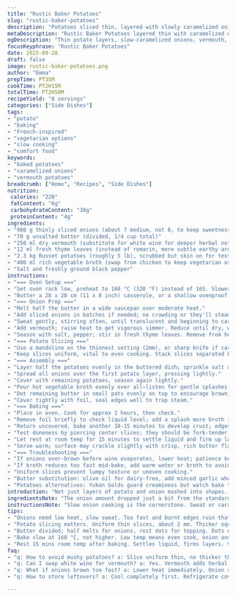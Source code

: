 ```yaml
---
title: "Rustic Baker Potatoes"
slug: "rustic-baker-potatoes"
description: "Potatoes sliced thin, layered with slowly caramelized onions cooked in white wine, infused with savory herbs, baked in chicken broth till tender. A cozy, savory vegetable side with a golden buttery crust. Variations include swapping chicken broth for vegetable stock or white wine for dry vermouth. The key is slow onion cooking and precise layering. Adjust salt after assembly. Watch the bubbling broth and edge browning for doneness cues. Often overlooked but worth patience and elbow grease. No em dash here, just commas and semicolons. Rooted in French tradition, but my tweaks bring out more aroma and texture contrast."
metaDescription: "Rustic Baker Potatoes layered thin with caramelized onions, vermouth, thyme, baked gently in broth till tender and golden crust forms; slow cook, rich textures."
ogDescription: "Thin potato layers, slow-caramelized onions, vermouth, thyme baked in savory broth. Watch edges, listen for bubbles; crust forms last, fork-tender center."
focusKeyphrase: "Rustic Baker Potatoes"
date: 2025-09-28
draft: false
image: rustic-baker-potatoes.png
author: "Emma"
prepTime: PT35M
cookTime: PT2H15M
totalTime: PT2H50M
recipeYield: "8 servings"
categories: ["Side Dishes"]
tags:
- "potato"
- "baking"
- "French-inspired"
- "vegetarian options"
- "slow cooking"
- "comfort food"
keywords:
- "baked potatoes"
- "caramelized onions"
- "vermouth potatoes"
breadcrumb: ["Home", "Recipes", "Side Dishes"]
nutrition: 
 calories: "220"
 fatContent: "6g"
 carbohydrateContent: "38g"
 proteinContent: "4g"
ingredients:
- "960 g thinly sliced onions (about 7 medium, not 8, to keep sweetness balanced)"
- "70 g unsalted butter (divided, 1/4 cup total)"
- "250 ml dry vermouth (substitute for white wine for deeper herbal notes)"
- "12 ml fresh thyme leaves (instead of romarin, more subtle earthy aroma)"
- "2.3 kg Russet potatoes (roughly 5 lb), scrubbed but skin on for texture"
- "400 ml rich vegetable broth (swap from chicken to keep vegetarian or add depth)"
- "Salt and freshly ground black pepper"
instructions:
- "=== Oven Setup ==="
- "Set oven rack low, preheat to 160 °C (320 °F) instead of 165. Slower cook, more even doneness."
- "Butter a 28 x 20 cm (11 x 8 inch) casserole, or a shallow ovenproof pan with straight sides to encourage uniform cooking."
- "=== Onion Prep ==="
- "Melt half the butter in a wide saucepan over moderate heat."
- "Add sliced onions in batches if needed; no crowding or they'll steam."
- "Sweat gently, stirring often, until translucent and beginning to caramelize—look for soft ribbons, no browning yet."
- "Add vermouth; raise heat to get vigorous simmer. Reduce until dry, watching for that sweet wine aroma and sticky fond forming on the pan."
- "Season with salt, pepper; stir in fresh thyme leaves. Remove from heat; let rest."
- "=== Potato Slicing ==="
- "Use a mandoline on the thinnest setting (2mm), or sharp knife if careful."
- "Keep slices uniform, vital to even cooking. Stack slices separated by paper towels to keep dry."
- "=== Assembly ==="
- "Layer half the potatoes evenly in the buttered dish; sprinkle salt and pepper generously at this stage."
- "Spread all onions over the first potato layer, pressing lightly."
- "Cover with remaining potatoes, season again lightly."
- "Pour hot vegetable broth evenly over all—listen for gentle splashes signaling good coverage, not puddling."
- "Dot remaining butter in small pats evenly on top to encourage browning."
- "Cover tightly with foil, seal edges well to trap steam."
- "=== Baking ==="
- "Place in oven. Cook for approx 2 hours, then check."
- "Remove foil briefly to check liquid level; add a splash more broth if drying excessively."
- "Return uncovered, bake another 10-15 minutes to develop crust; edges will show golden caramelization and juices bubble gently."
- "Test doneness by piercing center slices; they should be fork-tender, slipping apart easily but not mushy."
- "Let rest at room temp for 15 minutes to settle liquid and firm up layers."
- "Serve warm; surface may crackle slightly with crisp, rich butter flavor."
- "=== Troubleshooting ==="
- "If onions over-brown before wine evaporates, lower heat; patience key."
- "If broth reduces too fast mid-bake, add warm water or broth to avoid drying out."
- "Uniform slices prevent lumpy texture or uneven cooking."
- "Butter substitution: olive oil for dairy-free, add minced garlic when sweating onions for twist."
- "Potatoes alternatives: Yukon Golds guard creaminess but watch bake times."
introduction: "Not just layers of potato and onion mashed into shapes. A study in patience and texture contrast. Onions caramelized not until brown but just shy, with vermouth adding complex sweetness I only found after switching from usual white wine. Thin slices matter—too thick, and the inside stays raw or rubbery; too thin, and you risk glue. This isn’t a rush dish. It’s about the slow draw of butter melting between layers, broth bubbling to soften, the stew of aromas in the oven gradually filling the kitchen. My kitchen smelled like early autumn in France during one nocturnal bake. Trusted the eye more than the timer; times shifted a bit but that tender crumb settled in firmly each time."
ingredientsNote: "The onion amount dropped just a bit from the standard. Too many onions overwhelms the balance—potato is main. Butter—keep unsalted, so you control final seasoning. Vermouth is the twist; more herbal, less acidic than wine. Thyme's less intrusive than rosemary, but swap hands on fresh or dry herbs as you see fit. Russet for fluffiness and starch; the skin kept on for texture and slight earthiness. If avoiding dairy, olive oil stands in well here but skip dotting butter on top or you lose crust. Broth—vegetable broth not only broadens the audience to vegetarians but changes the flavor base, making the dish lighter without losing soul. Always have extra broth warmed and ready; water can thin but dilutes flavor."
instructionsNote: "Slow onion cooking is the cornerstone. Sweat or caramelize? Not quite dark, more translucent with a few golden edges. It’s the sweet sticky bits on the pan that carry the flavor. Watch carefully; wine or vermouth reduction is your timer—once dry, stop. Layer carefully pressed but not squashed—or it’s dense. Season bottom-and-top layers but temper salt, as broth adds some later. Broth pouring must be gentle but thorough; listen for tiny splashes, not drowned layers. Tight foil seal traps steam, essential. Keep biscuit-baking mindset—do not rush, don’t open too often; heat loss kills tenderness. Final uncovered minutes crucial for golden crust. Fork-tender is your best doneness cue, not clock watching. Rest long enough to let juices absorb into middle layers. Bonus tip: serve as next-day leftovers; flavors deepen, texture holds surprisingly well."
tips:
- "Onions need low heat, slow sweat. Too fast and burnt edges ruin that gentle sweetness. No dry pan. Stir often but gently. Ribbons forming, translucent but not browned. Keep vermouth ready—add once onions are soft. Reduce till pan almost dry; sticky bits signal flavor layers building; don’t rush reduction or skip resting onions off heat."
- "Potato slicing matters. Uniform thin slices, about 2 mm. Thicker equals undercooked centers or glue; thinner slices risk collapsing. Use mandoline if possible; paper towels separate stacks to keep dry. Dry surfaces help absorption without sogginess. Avoid crowding stacks; keep layers breathable for even bake. Skin left on adds texture contrast and slight earthiness."
- "Butter divided; half melts for onions, rest dots for topping. Dots encourage top browning, not overpowering. Sub olive oil for dairy-free but lose crust pat-dots. Layer salt judiciously—season each potato layer but expect broth to add moisture and dilute intensity. Broth pouring gentle: listen for splashes, not puddles. Seal with tight foil edges to trap steam; traps moisture for tender interiors."
- "Bake slow at 160 °C, not higher. Low temp means even cook, onion and broth flavors meld. Open foil briefly at 2 hrs; check broth levels. Add splash warm broth or water if drying too fast, steaming is crucial. After 2h, remove foil then bake uncovered 10-15m for crust. Watch edges for golden caramelization, bubbling juices. Fork-tender test: slice center, tender but still holding layers, no mush."
- "Rest 15 mins room temp after baking. Settles liquid, firms layers. Serve warm; surface crackles slightly with rich butter flavor. Leftovers improve flavors, hold texture well. Variations: chicken broth swap out for veggie or add minced garlic sweating onions. Thyme more subtle than rosemary—personal preference. Potato type matters; Russets for fluff, Yukon Gold for cream but watch bake time."
faq:
- "q: How to avoid mushy potatoes? a: Slice uniform thin, no thicker than 2mm. Dry slices with paper towels helps. Don’t overcook. Low steady heat keeps layers intact. Too thick means raw centers; too thin can glue up. Timing and texture cues matter. Test with fork, not timer."
- "q: Can I swap white wine for vermouth? a: Yes. Vermouth adds herbal complexity, less acidity. If unavailable, dry white wine works but flavor shifts. Watch reduction carefully; vermouth reduces faster. Adjust seasoning; vermouth less sharp so salt balance changes. Try both; personal taste guides."
- "q: What if onions brown too fast? a: Lower heat immediately. Onion cooking should be sweat, translucent with soft ribbons. Browning early means flavor shifts, bitterness risk. Use a wide pan, stir often but gently. Patience needed; caramelization is slow. Alternatives: add splash broth or water to prevent burning."
- "q: How to store leftovers? a: Cool completely first. Refrigerate covered 3-4 days max. Reheat covered at moderate temp, keep foil to avoid drying. Can freeze but texture might degrade. Thaw overnight in fridge preferred. Add broth splash before reheating if dry. Not great for microwave reheating; even warming better."

---
```

